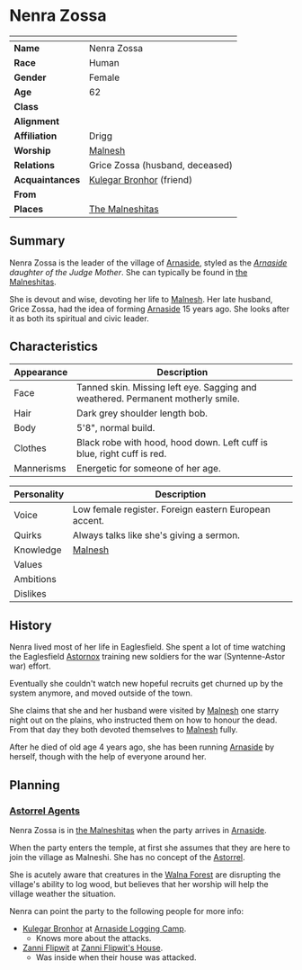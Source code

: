 # Nenra Zossa

| []() | |
| --- | --- |
| **Name** | Nenra Zossa |
| **Race** | Human |
| **Gender** | Female |
| **Age** | 62 |
| **Class** | |
| **Alignment** | |
| **Affiliation** | Drigg |
| **Worship** | [Malnesh](../gods/deities/malnesh.md) |
| **Relations** | Grice Zossa (husband, deceased) |
| **Acquaintances** | [Kulegar Bronhor](kulegar-bronhor.md) (friend) |
| **From** | |
| **Places** | [The Malneshitas](../places/buildings/temples/the-malneshitas.md) |

## Summary

Nenra Zossa is the leader of the village of [Arnaside](../places/villages/arnaside.md), styled as the *[Arnaside](../places/villages/arnaside.md) daughter of the Judge Mother*. She can typically be found in [the Malneshitas](../places/buildings/temples/the-malneshitas.md).

She is devout and wise, devoting her life to [Malnesh](../gods/deities/malnesh.md). Her late husband, Grice Zossa, had the idea of forming [Arnaside](../places/villages/arnaside.md) 15 years ago. She looks after it as both its spiritual and civic leader.

## Characteristics

| Appearance | Description |
| --- | --- |
| Face | Tanned skin. Missing left eye. Sagging and weathered. Permanent motherly smile. |
| Hair | Dark grey shoulder length bob. |
| Body | 5'8", normal build. |
| Clothes | Black robe with hood, hood down. Left cuff is blue, right cuff is red. |
| Mannerisms | Energetic for someone of her age. |

| Personality | Description |
| --- | --- |
| Voice | Low female register. Foreign eastern European accent. |
| Quirks | Always talks like she's giving a sermon. |
| Knowledge | [Malnesh](../gods/deities/malnesh.md) |
| Values | |
| Ambitions | |
| Dislikes | |

## History

Nenra lived most of her life in Eaglesfield. She spent a lot of time watching the Eaglesfield [Astornox](../organisations/astornox/astornox.md) training new soldiers for the war (Syntenne-Astor war) effort.

Eventually she couldn't watch new hopeful recruits get churned up by the system anymore, and moved outside of the town.

She claims that she and her husband were visited by [Malnesh](../gods/deities/malnesh.md) one starry night out on the plains, who instructed them on how to honour the dead. From that day they both devoted themselves to [Malnesh](../gods/deities/malnesh.md) fully.

After he died of old age 4 years ago, she has been running [Arnaside](../places/villages/arnaside.md) by herself, though with the help of everyone around her.

## Planning

### [Astorrel Agents](../campaigns/astorrel-agents/astorrel-agents.md)

Nenra Zossa is in [the Malneshitas](../places/buildings/temples/the-malneshitas.md) when the party arrives in [Arnaside](../places/villages/arnaside.md).

When the party enters the temple, at first she assumes that they are here to join the village as Malneshi. She has no concept of the [Astorrel](../organisations/astorrel/astorrel.md).

She is acutely aware that creatures in the [Walna Forest](../places/forests/walna-forest.md) are disrupting the village's ability to log wood, but believes that her worship will help the village weather the situation.

Nenra can point the party to the following people for more info:

- [Kulegar Bronhor](kulegar-bronhor.md) at [Arnaside Logging Camp](../places/structures/arnaside-logging-camp.md).
  - Knows more about the attacks.
- [Zanni Flipwit](zanni-flipwit.md) at [Zanni Flipwit's House](../places/buildings/zanni-flipwits-house.md).
  - Was inside when their house was attacked.
